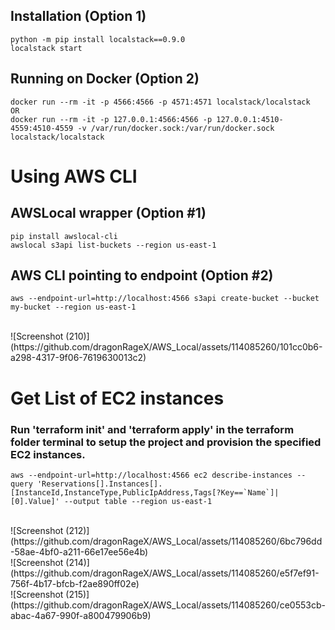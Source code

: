 




## Installation (Option 1)
```
python -m pip install localstack==0.9.0
localstack start
```

## Running on Docker (Option 2)
```
docker run --rm -it -p 4566:4566 -p 4571:4571 localstack/localstack
OR
docker run --rm -it -p 127.0.0.1:4566:4566 -p 127.0.0.1:4510-4559:4510-4559 -v /var/run/docker.sock:/var/run/docker.sock localstack/localstack
```

# Using AWS CLI

## AWSLocal wrapper (Option #1)
```
pip install awslocal-cli
awslocal s3api list-buckets --region us-east-1
```

## AWS CLI pointing to endpoint (Option #2)
```
aws --endpoint-url=http://localhost:4566 s3api create-bucket --bucket my-bucket --region us-east-1
```

<br />
![Screenshot (210)](https://github.com/dragonRageX/AWS_Local/assets/114085260/101cc0b6-a298-4317-9f06-7619630013c2)
<br />

# Get List of EC2 instances
### Run 'terraform init' and 'terraform apply' in the terraform folder terminal to setup the project and provision the specified EC2 instances.
```
aws --endpoint-url=http://localhost:4566 ec2 describe-instances --query 'Reservations[].Instances[].[InstanceId,InstanceType,PublicIpAddress,Tags[?Key==`Name`]| [0].Value]' --output table --region us-east-1
```

<br />
![Screenshot (212)](https://github.com/dragonRageX/AWS_Local/assets/114085260/6bc796dd-58ae-4bf0-a211-66e17ee56e4b)
<br />
![Screenshot (214)](https://github.com/dragonRageX/AWS_Local/assets/114085260/e5f7ef91-756f-4b17-bfcb-f2ae890ff02e)
<br />
![Screenshot (215)](https://github.com/dragonRageX/AWS_Local/assets/114085260/ce0553cb-abac-4a67-990f-a800479906b9)
<br />
